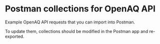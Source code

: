 # Postman collections for OpenAQ API

Example OpenAQ API requests that you can import into Postman.

To update them, collections should be modified in the Postman app and re-exported.
